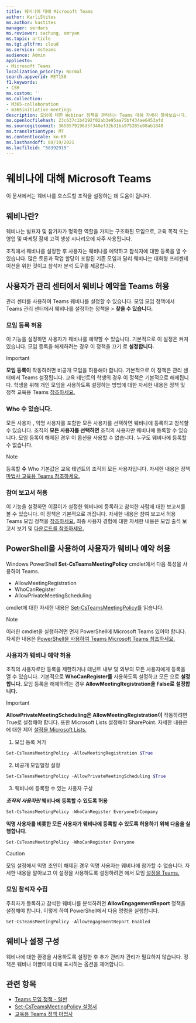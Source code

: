 ```yaml
---
title: 웨비나에 대해 Microsoft Teams
author: KarliStites
ms.author: kastites
manager: serdars
ms.reviewer: sachung, emryan
ms.topic: article
ms.tgt.pltfrm: cloud
ms.service: msteams
audience: Admin
appliesto:
- Microsoft Teams
localization_priority: Normal
search.appverid: MET150
f1.keywords:
- CSH
ms.custom: ''
ms.collection:
- M365-collaboration
- m365initiative-meetings
description: 모임에 대한 Webinar 정책을 관리하는 Teams 대해 자세히 알아보습니다.
ms.openlocfilehash: 23c637c1b4192f02ab3e95aa75bf434ae6453afd
ms.sourcegitcommit: 3650579196d5f340ef32b31ba975285e08ab1848
ms.translationtype: MT
ms.contentlocale: ko-KR
ms.lasthandoff: 08/19/2021
ms.locfileid: "58392915"
---
```

# <a name="set-up-for-webinars-in-microsoft-teams"></a>웨비나에 대해 Microsoft Teams

이 문서에서는 웨비나를 호스트할 조직을 설정하는 데 도움이 됩니다.

## <a name="what-are-webinars"></a>웨비나란?

웨비나는 발표자 및 참가자가 명확한 역할을 가지는 구조화된 모임으로, 교육 목적 또는 영업 및 마케팅 잠재 고객 생성 시나리오에 자주 사용됩니다.

조직에서 웨비나를 설정한 후 사용자는 웨비나를 예약하고 참석자에 대한 등록을 열 수 있습니다. 많은 토론과 작업 할당이 포함된 기존 모임과 달리 웨비나는 대화형 프레젠테이션을 위한 것이고 참석자 분석 도구를 제공합니다.

## <a name="allow-users-to-schedule-webinars-in-the-teams-admin-center"></a>사용자가 관리 센터에서 웨비나 예약을 Teams 허용

관리 센터를 사용하여 Teams 웨비나를 설정할 수 있습니다. 모임 모임 정책에서 Teams 관리 센터에서 웨비나를 설정하는 정책을   >  **찾을 수 있습니다.**

### <a name="allow-meeting-registration"></a>모임 등록 허용

이 기능을 설정하면 사용자가 웨비나를 예약할 수 있습니다. 기본적으로 이 설정은 켜져 있습니다. 모임 등록을 해제하려는 경우 이 정책을 끄기 로 **설정합니다.**

> [!IMPORTANT]
> **모임 등록이** 작동하려면 비공개 모임을 허용해야 합니다. 기본적으로 이 정책은 관리 센터에서 Teams 설정됩니다. 교육 테넌트의 학생의 경우 이 정책은 기본적으로 해제됩니다. 학생을 위해 개인 모임을 사용하도록 설정하는 방법에 대한 자세한 내용은 정책 및 정책 교육용 Teams [참조하세요.](policy-packages-edu.md)

### <a name="who-can-register"></a>Who 수 있습니다.

모든 사용자 **,** 익명 사용자를 포함한 모든 사용자를 선택하면 웨비나에 등록하고 참석할 수 있습니다. 조직의 **모든 사용자를 선택하면** 조직의 사용자만 웨비나에 등록할 수 있습니다. 모임 등록이 해제된 경우 이 옵션을 사용할 수 없습니다. 누구도 웨비나에 등록할 수 없습니다.

> [!NOTE]
> 등록할 **수** Who 기본값은 교육  테넌트의 조직의 모든 사용자입니다. 자세한 내용은 정책 [마법사 교육용 Teams 참조하세요.](easy-policy-setup-edu.md)

### <a name="allow-engagement-report"></a>참여 보고서 허용

이 기능을 설정하면 이끌이가 설정한 웨비나에 등록하고 참석한 사람에 대한 보고서를 볼 수 있습니다. 이 정책은 기본적으로 꺼집니다. 자세한 내용은 참여 보고서 허용 Teams 모임 정책을 [참조하세요.](meeting-policies-in-teams-general.md#allow-engagement-report) 최종 사용자 경험에 대한 자세한 내용은 모임 출석 보고서 보기 및 [다운로드를 참조하세요.](https://support.microsoft.com/office/view-and-download-meeting-attendance-reports-in-teams-ae7cf170-530c-47d3-84c1-3aedac74d310?ui=en-US&#x26;rs=en-US&#x26;ad=US)

## <a name="allow-users-to-schedule-webinars-using-powershell"></a>PowerShell을 사용하여 사용자가 웨비나 예약 허용

Windows PowerShell **Set-CsTeamsMeetingPolicy** cmdlet에서 다음 특성을 사용하여 Teams.

- AllowMeetingRegistration
- WhoCanRegister
- AllowPrivateMeetingScheduling

cmdlet에 대한 자세한 내용은 [Set-CsTeamsMeetingPolicy를](/powershell/module/skype/set-csteamsmeetingpolicy) 읽습니다.

> [!NOTE]
> 이러한 cmdlet을 실행하려면 먼저 PowerShell에 Microsoft Teams 있어야 합니다. 자세한 내용은 [PowerShell을 사용하여 Teams Microsoft Teams 참조하세요.](/microsoftteams/teams-powershell-managing-teams)

### <a name="allow-users-to-schedule-webinars"></a>사용자가 웨비나 예약 허용

조직의 사용자로만 등록을 제한하거나 테넌트 내부 및 외부의 모든 사용자에게 등록을 열 수 있습니다. 기본적으로 **WhoCanRegister를** 사용하도록 설정하고 모든 으로 **설정합니다.** 모임 등록을 해제하려는 경우 **AllowMeetingRegistration을 False로** **설정합니다.**

> [!IMPORTANT]
> **AllowPrivateMeetingScheduling은** **AllowMeetingRegistration이** 작동하려면 True로 설정해야 합니다.  또한 Microsoft Lists 설정해야 SharePoint. 자세한 내용은 에 대한 제어 [설정을 Microsoft Lists.](/sharepoint/control-lists)

1. 모임 등록 켜기

```powershell
Set-CsTeamsMeetingPolicy -AllowMeetingRegistration $True
```

2. 비공개 모임일정 설정

```powershell
Set-CsTeamsMeetingPolicy -AllowPrivateMeetingScheduling $True
```

3. 웨비나에 등록할 수 있는 사용자 구성

***조직의 사용자만* 웨비나에 등록할 수 있도록 허용**

```powershell
Set-CsTeamsMeetingPolicy -WhoCanRegister EveryoneInCompany
```

**익명 사용자를 비롯한 모든 사용자가 웨비나에 등록할 수 있도록 허용하기 위해 다음을 실행합니다.**

```powershell
Set-CsTeamsMeetingPolicy -WhoCanRegister Everyone
```

> [!CAUTION]
> 모임 설정에서 익명 조인이 해제된 경우 익명 사용자는 웨비나에 참가할 수 없습니다. 자세한 내용을 알아보고 이 설정을 사용하도록 설정하려면 에서 모임 [설정을 Teams.](meeting-settings-in-teams.md)

### <a name="collect-meeting-attendance"></a>모임 참석자 수집

주최자가 등록하고 참석한 웨비나를 분석하려면 **AllowEngagementReport** 정책을 설정해야 합니다. 이렇게 하여 PowerShell에서 다음 명령을 실행합니다.

```powershell
Set-CsTeamsMeetingPolicy -AllowEngagementReport Enabled
```

## <a name="configure-webinar-settings"></a>웨비나 설정 구성

웨비나에 대한 환경을 사용하도록 설정한 후 추가 관리자 관리가 필요하지 않습니다. 정책은 웨비나 이끌이에 대해 표시하는 옵션을 제어합니다.

## <a name="related-topics"></a>관련 항목

- [Teams 모임 정책 - 일반](meeting-policies-in-teams-general.md)
- [Set-CsTeamsMeetingPolicy 설명서](/powershell/module/skype/set-csteamsmeetingpolicy)
- [교육용 Teams 정책 마법사](easy-policy-setup-edu.md)
